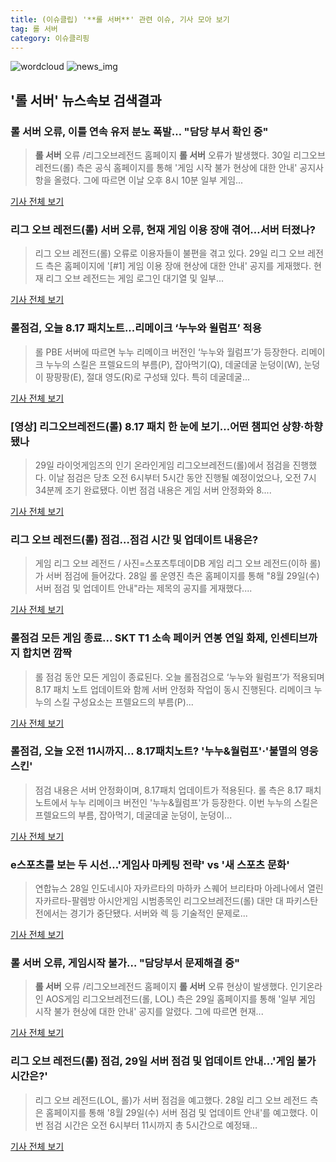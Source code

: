 ```yaml
---
title: (이슈클립) '**롤 서버**' 관련 이슈, 기사 모아 보기
tag: 롤 서버
category: 이슈클리핑
---
```

![wordcloud](https://s3.ap-northeast-2.amazonaws.com/lyrics101-wordcloud/2018-08-30-1535628639.png)
![news_img](https://user-images.githubusercontent.com/42597476/44507050-1206f400-a6e4-11e8-8d98-7ffbfebb353f.png)
## **'**롤 서버**'** 뉴스속보 검색결과
### **롤 서버** 오류, 이틀 연속 유저 분노 폭발… "담당 부서 확인 중"

>**롤 서버** 오류 /리그오브레전드 홈페이지 **롤 서버** 오류가 발생했다. 30일 리그오브레전드(롤) 측은 공식 홈페이지를 통해 '게임 시작 불가 현상에 대한 안내' 공지사항을 올렸다. 그에 따르면 이날 오후 8시 10분 일부 게임...

<a href="http://www.kyeongin.com/main/view.php?key=20180830002017454" target="_blank">기사 전체 보기</a>

### 리그 오브 레전드(롤) 서버 오류, 현재 게임 이용 장애 겪어…서버 터졌나?

>리그 오브 레전드(롤) 오류로 이용자들이 불편을 겪고 있다. 29일 리그 오브 레전드 측은 홈페이지에 '[#1] 게임 이용 장애 현상에 대한 안내' 공지를 게재했다.   현재 리그 오브 레전드는 게임 로그인 대기열 및 일부...

<a href="http://www.topstarnews.net/news/articleView.html?idxno=473413" target="_blank">기사 전체 보기</a>

### 롤점검, 오늘 8.17 패치노트...리메이크 ‘누누와 윌럼프’ 적용

>롤 PBE 서버에 따르면 누누 리메이크 버전인 ‘누누와 월럼프’가 등장한다. 리메이크 누누의 스킬은 프렐요드의 부름(P), 잡아먹기(Q), 데굴데굴 눈덩이(W), 눈덩이 팡팡팡(E), 절대 영도(R)로 구성돼 있다. 특히 데굴데굴...

<a href="http://www.kookje.co.kr/news2011/asp/newsbody.asp?code=0700&key=20180829.99099013012" target="_blank">기사 전체 보기</a>

### [영상] 리그오브레전드(롤) 8.17 패치 한 눈에 보기…어떤 챔피언 상향·하향됐나

>29일 라이엇게임즈의 인기 온라인게임 리그오브레전드(롤)에서 점검을 진행했다. 이날 점검은 당초 오전 6시부터 5시간 동안 진행될 예정이었으나, 오전 7시 34분께 조기 완료됐다. 이번 점검 내용은 게임 서버 안정화와 8....

<a href="http://kbench.com/?q=node/190790" target="_blank">기사 전체 보기</a>

### 리그 오브 레전드(롤) 점검…점검 시간 및 업데이트 내용은?

>게임 리그 오브 레전드 / 사진=스포츠투데이DB 게임 리그 오브 레전드(이하 롤)가 서버 점검에 들어갔다. 28일 롤 운영진 측은 홈페이지를 통해 "8월 29일(수) 서버 점검 및 업데이트 안내"라는 제목의 공지를 게재했다....

<a href="http://view.asiae.co.kr/news/view.htm?idxno=2018082906444168473" target="_blank">기사 전체 보기</a>

### 롤점검 모든 게임 종료... SKT T1 소속 페이커 연봉 연일 화제, 인센티브까지 합치면 깜짝

>롤 점검 동안 모든 게임이 종료된다. 오늘 롤점검으로 ‘누누와 윌럼프’가 적용되며 8.17 패치 노트 업데이트와 함께 서버 안정화 작업이 동시 진행된다. 리메이크 누누의 스킬 구성요소는 프렐요드의 부름(P)...

<a href="http://www.g-enews.com/ko-kr/news/article/news_all/2018082906471882154e4869c120_1/article.html" target="_blank">기사 전체 보기</a>

### 롤점검, 오늘 오전 11시까지… 8.17패치노트? '누누&월럼프'·'불멸의 영웅 스킨'

>점검 내용은 서버 안정화이며, 8.17패치 업데이트가 적용된다. 롤 측은 8.17 패치노트에서 누누 리메이크 버전인 '누누&월럼프'가 등장한다. 이번 누누의 스킬은 프렐요드의 부름, 잡아먹기, 데굴데굴 눈덩이, 눈덩이...

<a href="http://www.kyeongin.com/main/view.php?key=20180829000656429" target="_blank">기사 전체 보기</a>

### e스포츠를 보는 두 시선…'게임사 마케팅 전략' vs '새 스포츠 문화'

>연합뉴스 28일 인도네시아 자카르타의 마하카 스퀘어 브리타마 아레나에서 열린 자카르타-팔렘방 아시안게임 시범종목인 리그오브레전드(롤) 대만 대 파키스탄전에서는 경기가 중단됐다. 서버와 렉 등 기술적인 문제로...

<a href="http://www.segye.com/content/html/2018/08/28/20180828008176.html?OutUrl=naver" target="_blank">기사 전체 보기</a>

### **롤 서버** 오류, 게임시작 불가… "담당부서 문제해결 중"

>**롤 서버** 오류 /리그오브레전드 홈페이지 **롤 서버** 오류 현상이 발생했다. 인기온라인 AOS게임 리그오브레전드(롤, LOL) 측은 29일 홈페이지를 통해 '일부 게임 시작 불가 현상에 대한 안내' 공지를 알렸다. 그에 따르면 현재...

<a href="http://www.kyeongin.com/main/view.php?key=20180829002005455" target="_blank">기사 전체 보기</a>

### 리그 오브 레전드(롤) 점검, 29일 서버 점검 및 업데이트 안내…'게임 불가 시간은?'

>리그 오브 레전드(LOL, 롤)가 서버 점검을 예고했다. 28일 리그 오브 레전드 측은 홈페이지를 통해 '8월 29일(수) 서버 점검 및 업데이트 안내'를 예고했다.   이번 점검 시간은 오전 6시부터 11시까지 총 5시간으로 예정돼...

<a href="http://www.topstarnews.net/news/articleView.html?idxno=472593" target="_blank">기사 전체 보기</a>



